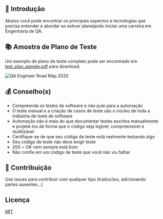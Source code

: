 ## 🔰 Introdução

Abaixo você pode encontrar os principais aspectos e tecnologias que precisa entender e abordar se estiver planejando iniciar uma carreira em Engenharia de QA.

## 📚 Amostra de Plano de Teste

Um exemplo de plano de teste completo pode ser encontrado em [test_plan_sample.pdf](https://github.com/anas-qa/Quality-Assurance-Road-Map/blob/master/Test_Plan_Sample.pdf) para download.

![QA Engineer Road Map 2020](https://i.imgur.com/usvj5NT.png)

## 💰 Conselho(s)

- Compreenda os testes de software e não pule para a automação
- O teste manual e a criação de casos de teste são o núcleo de toda a indústria de teste de software
- Automação não é mais do que documentar testes escritos manualmente e projetá-los de forma que o código seja legível, compreensível e reutilizável
- Certifique-se de que seu código de teste está realmente testando algo
- Seu código de teste não deve exigir teste
- 200 ~ OK nem sempre está bom
- Não confie em um código de teste que você não viu falhar

## 🚀 Contribuição

Use issues para contribuir com qualquer tipo (traduções, adicionando partes ausentes...)

## Licença

[MIT](LICENSE)
